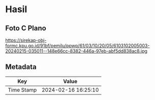 # Hasil

## Foto C Plano

https://sirekap-obj-formc.kpu.go.id/91bf/pemilu/ppwp/61/03/10/20/05/6103102005003-20240215-035011--148e66cc-8382-446a-97eb-abf5dd838ac8.jpg


## Metadata

| Key        | Value               |
| ---------- | ------------------- |
| Time Stamp | 2024-02-16 16:25:10 |



